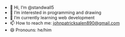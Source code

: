 - 👋 Hi, I’m @standwall5
- 👀 I’m interested in programming and drawing
- 🌱 I’m currently learning web development
- 📫 How to reach me: johnpatricksalen890@gmail.com
- 😄 Pronouns: he/him

<!---
standwall5/standwall5 is a ✨ special ✨ repository because its `README.md` (this file) appears on your GitHub profile.
You can click the Preview link to take a look at your changes.
--->
